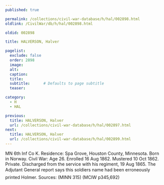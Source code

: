 ```yaml
---
published: true

permalink: /collections/civil-war-database/h/hal/002898.html
oldlink: /CivilWar/db/h/hal/002898.html

oldid: 002898

title: HALVERSON, Halver

pagelist:
  exclude: false
  order: 2898
  image: 
  alt:
  caption:
  title:
  subtitle:      # Defaults to page subtitle
  teaser:

category: 
  - H 
  - HAL

previous:
  title: HALVERSON, Halver
  url: /collections/civil-war-database/h/hal/002897.html  
next:
  title: HALVERSON, Halver
  url: /collections/civil-war-database/h/hal/002899.html   
---
```

MN 6th Inf Co K. Residence: Spa Grove, Houston County, Minnesota. Born in Norway. Civil War: Age 26. Enrolled 16 Aug 1862. Mustered 10 Oct 1862. Private. Discharged from the service with his regiment, 19 Aug 1865. The Adjutant General report says this soldier&#146;s name had been erroneously printed &#147;Holmer.&#148; Sources: (MINN 315) (MCIW p345,692)